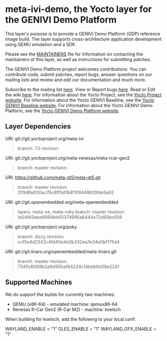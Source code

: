 meta-ivi-demo, the Yocto layer for the GENIVI Demo Platform
===========================================================

This layer's purpose is to provide a GENIVI Demo Platform (GDP) reference
image build. The layer supports cross-architecture application development
using QEMU emulation and a SDK.

Please see the
[MAINTAINERS](http://git.yoctoproject.org/cgit/cgit.cgi/meta-ivi/tree/MAINTAINERS)
file for information on contacting the maintainers
of this layer, as well as instructions for submitting patches.

The GENIVI Demo Platform project welcomes contributions. You can contribute code,
submit patches, report bugs, answer questions on our mailing lists and
review and edit our documentation and much more.

Subscribe to the mailing list
    [here](https://lists.genivi.org/mailman/listinfo/genivi-meta-ivi).
View or Report bugs
    [here](https://bugs.genivi.org/buglist.cgi?product=meta-ivi).
Read or Edit the wiki
    [here](http://wiki.projects.genivi.org/index.php/meta-ivi).
For information about the Yocto Project, see the
    [Yocto Project website](https://www.yoctoproject.org).
For information about the Yocto GENIVI Baseline, see the
    [Yocto GENIVI Baseline website](http://projects.genivi.org/GENIVI_Baselines/meta-ivi).
For information about the Yocto GENIVI Demo Platform, see the
    [Yocto GENIVI Demo Platform website](http://projects.genivi.org/).

Layer Dependencies
------------------

URI: git://git.yoctoproject.org/meta-ivi
> branch:   7.0
> revision: 

URI: git://git.yoctoproject.org/meta-renesas/meta-rcar-gen2
> branch:   master
> revision: 

URI: https://github.com/meta-qt5/meta-qt5.git
> branch:   master
> revision: 2f1b8fe630ac76c8ff5d184f109449b10fde5a92

URI: git://git.openembedded.org/meta-openembedded
> layers:   meta-oe, meta-ruby
> branch:   master
> revision: fa04f43dee6994bb63374995a6444e72d65bc658

URI: git://git.yoctoproject.org/poky
> branch:   dizzy
> revision: ccf5a4d2342c4fd40e4e0b332ea7e34e0bf175d4

URI: git://git.linaro.org/openembedded/meta-linaro.git
> branch: master
> revision: 7345c6089b2afbf65baf64224c14bbb9d38e2241

Supported Machines
------------------

We do support the builds for currently two machines:

* QEMU (x86-64) - emulated machine: qemux86-64
* Renesas R-Car Gen2 (R-Car M2) - machine: koelsch


When building for koelsch, add the following to your local.conf:

WAYLAND_ENABLE = "1"
GLES_ENABLE = "1"
WAYLAND_GFX_ENABLE = "1"
